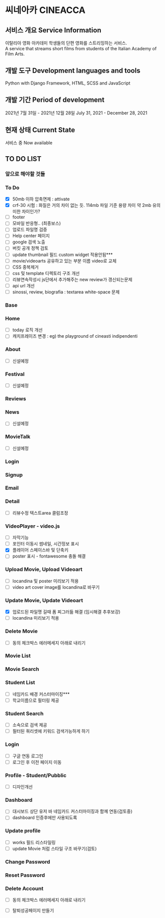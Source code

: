# 씨네아카 CINEACCA 


## 서비스 개요 Service Information

이탈리아 영화 아카데미 학생들의 단편 영화를 스트리밍하는 서비스.  
A service that streams short films from students of the Italian Academy of Film Arts.

## 개발 도구 Development languages and tools

Python with Django Framework, HTML, SCSS and JavaScript

## 개발 기간 Period of development

2021년 7월 31일 - 2021년 12월 28일
July 31, 2021 - December 28, 2021


## 현재 상태 Current State

서비스 중
Now available


## TO DO LIST 

### 앞으로 해야할 것들


### To Do

- [x] 50mb 이하 압축면제 : attivate
- [x] crf-30 시험 : 화질은 거의 차이 없는 듯. 114mb 파일 기준 용량 차이 약 2mb 유의미한 차이인가? 
- [ ] footer
- [ ] 모바일 반응형.. (최종보스)
- [ ] 업로드 파일명 검증
- [ ] Help center 페이지
- [ ] google 검색 노출
- [ ] 버킷 공개 정책 검토
- [ ] update thumbnail 필드 custom widget 적용안됨***
- [ ] movie/videoarts 공유하고 있는 부분 이름 video로 교체
- [ ] CSS 중복제거
- [ ] css 및 template 디렉토리 구조 개선
- [ ] 리뷰연속작성시 js단에서 추가해주는 new review가 갱신되는문제
- [ ] api url 개선
- [ ] sinossi, review, biografia : textarea white-space 문제
  
### Base
  
### Home

- [ ] today 로직 개선
- [ ] 캐치프레이즈 변경 : eg) the playground of cineasti indipendenti

### About

- [ ] 신설예정
  
### Festival
- [ ] 신설예정

### Reviews

### News

- [ ] 신설예정

### MovieTalk

- [ ] 신설예정

### Login

### Signup

### Email 

### Detail

- [ ] 리뷰수정 텍스트area 콜럼조정

### VideoPlayer - video.js

- [ ] 자막기능
- [ ] 포인터 이동시 썸네일, 시간정보 표시
- [x] 플레이어 스페이스바 및 단축키
- [ ] poster 표시 - fontawesome 충돌 해결

### Upload Movie, Upload Videoart
   
- [ ] locandina 및 poster 미리보기 적용
- [ ] video art cover image를 locandina로 바꾸기
 
### Update Movie, Update Videoart

- [x] 업로드된 파일명 길때 폼 찌그러듦 해결 (임시해결 추후보강)
- [ ] locandina 미리보기 적용

### Delete Movie

-[ ] 동의 체크박스 에러메세지 아래로 내리기

### Movie List

### Movie Search

### Student List

- [ ] 네임카드 배경 커스터마이징***
- [ ] 학교이름으로 필터링 제공

### Student Search

- [ ] 소속으로 검색 제공
- [ ] 필터된 쿼리셋에 키워드 검색가능하게 하기

### Login
  
- [ ] 구글 연동 로그인
- [ ] 로그인 후 이전 페이지 이동

### Profile - Student/Pubblic

- [ ] 디자인개선

### Dashboard

- [ ] 대시보드 상단 유저 바 네임카드 커스터마이징과 함께 연동(검토중)
- [ ] dashboard 인증후에만 사용되도록

### Update profile

- [ ] works 필드 리스타일링
- [ ] update Movie 처럼 스타일 구조 바꾸기(검토)

### Change Password

### Reset Password

###  Delete Account

-[ ] 동의 체크박스 에러메세지 아래로 내리기
-[ ] 탈퇴성공페이지 만들기

